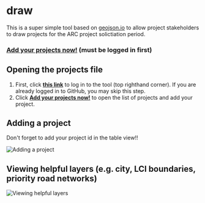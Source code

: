 # draw

This is a super simple tool based on [geojson.io](http://geojson.io) to allow project stakeholders to draw projects for the ARC project solictiation period.

### <a href="http://atlregional.github.io/draw/#id=github:atlregional/proj-solicitation/blob/master/projects.geojson&map=12/33.7994/-84.3640" target="_blank">Add your projects now!</a> (must be logged in first)

## Opening the projects file

1. First, click **<a href="http://atlregional.github.io/draw/#map=9/33.8305/-84.2651" target="_blank">this link</a>** to log in to the tool (top righthand corner). If you are already logged in to GitHub, you may skip this step. 
2. Click **<a href="http://atlregional.github.io/draw/#id=github:atlregional/proj-solicitation/blob/master/projects.geojson&map=12/33.7994/-84.3640" target="_blank">Add your projects now!</a>** to open the list of projects and add your project.


## Adding a project

Don't forget to add your project id in the table view!!

![Adding a project](img/add_project.gif)

## Viewing helpful layers (e.g. city, LCI boundaries, priority road networks)
![Viewing helpful layers](img/view_layers.gif)